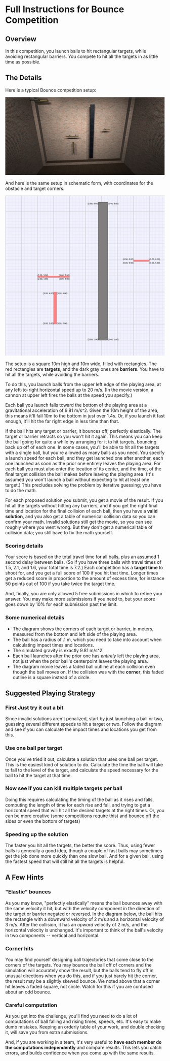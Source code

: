 <link rel="stylesheet" type="text/css" media="all" href="../../CmpDocs.css" />

# Full Instructions for Bounce Competition

## Overview
In this competition, you launch balls to hit rectangular targets, while avoiding
rectangular barriers.  You compete to hit all the targets in as little time as 
possible.

## The Details
Here is a typical Bounce competition setup:

![Bounce 3D Image](./Hints/Example/ProblemMovie.png)

And here is the same setup in schematic form, with coordinates for the obstacle and target corners.

![Bounce Diagram](./Hints/Example/ProblemDiagram.png)

The setup is a square 10m high and 10m wide, filled with rectangles.  The red rectangles are **targets**, and the dark gray ones are **barriers**.  You have to hit all the targets, while avoiding the barriers.

To do this, you launch balls from the upper left edge of the playing area, at any left-to-right horizontal speed up to 20 m/s.  (In the movie version, a cannon at upper left fires the balls at the speed you specify.)

Each ball you launch falls toward the bottom of the playing area at a gravitational acceleration of 9.81 m/s^2.  Given the 10m height of the area, this means it'll fall 10m to the bottom in just over 1.4s.  Or, if you launch it fast enough, it'll hit the far right edge in less time than that.

If the ball hits any target or barrier, it bounces off, perfectly elastically.  The target or barrier retracts so you won't hit it again.  This means you can keep the ball going for quite a while by arranging for it to hit targets, bouncing back up off of each one.  In some cases, you'll be able to hit all the targets with a single ball, but you're allowed as many balls as you need.  You specify a launch speed for each ball, and they get launched one after another, each one launched as soon as the prior one entirely leaves the playing area.  For each ball you must also enter the location of its center, and the time, of the final target collision the ball makes before leaving the playing area.  (It's assumed you won't launch a ball without expecting to hit at least one target.)  This precludes solving the problem by iterative guessing; you have to do the math.

For each proposed solution you submit, you get a movie of the result.  If you hit all the targets without hitting any barriers, and if you get the right final time and location for the final collision of each ball, then you have a **valid solution**, and you also get a table of numerical collision data so you can confirm your math.  Invalid solutions still get the movie, so you can see roughly where you went wrong.  But they don't get a numerical table of collision data; you still have to fix the math yourself.

### Scoring details
Your score is based on the total travel time for all balls, plus an assumed 1 second delay between balls.  (So if you have three balls with travel times of 1.5, 2.1, and 1.6, your total time is 7.2.)  Each competition has a **target time** to shoot for, and you get a full score of 100 if you hit that time.  Longer times get a reduced score in proportion to the amount of excess time, for instance 50 points out of 100 if you take twice the target time.

And, finally, you are only allowed 5 free submissions in which to refine your answer.  You may make more submissions if you need to, but your score goes down by 10% for each submission past the limit.

### Some numerical details
 * The diagram shows the corners of each target or barrier, in meters, measured from the bottom and left side of the playing area.  
  * The ball has a radius of .1 m, which you need to take into account when calculating impact times and locations.  
   * The simulated gravity is exactly 9.81 m/s^2.  
   * Each ball launches after the prior one has *entirely* left the playing area, not just when the prior ball's centerpoint leaves the playing area.
   * The diagram movie leaves a faded ball outline at each collision even though the ball moves on.  If the collision was with the **corner**, this faded outline is a square instead of a circle.

## Suggested Playing Strategy

### First Just try it out a bit
Since invalid solutions aren't penalized, start by just launching a ball or two, guessing several different speeds to hit a target or two.  Follow the diagram and see if you can calculate the impact times and locations you get from this.

### Use one ball per target
Once you've tried it out, calculate a solution that uses one ball per target.  This is the easiest kind of solution to do.  Calculate the time the ball will take to fall to the level of the target, and calculate the speed necessary for the ball to hit the target at that time.

### Now see if you can kill multiple targets per ball
Doing this requires calculating the timing of the ball as it rises and falls, computing the length of time for each rise and fall, and trying to get a horizontal speed that will hit all the desired targets at the right times.  Or, you can be more creative (some competitions require this) and bounce off the sides or even the bottom of targets)

### Speeding up the solution
The faster you hit all the targets, the better the score.  Thus, using fewer balls is generally a good idea, though a couple of fast balls may sometimes get the job done more quickly than one slow ball.  And for a given ball, using the fastest speed that will still hit all the targets is helpful.

## A Few Hints

### "Elastic" bounces
As you may know, "perfectly elastically" means the ball bounces away with the same velocity it hit, but with the velocity component in the direction of the target or barrier negated or reversed.  In the diagram below, the ball hits the rectangle with a downward velocity of 2 m/s and a horizontal velocity of 3 m/s.  After the collision, it has an *upward* velocity of 2 m/s, and the horizontal velocity is unchanged.  It's important to think of the ball's velocity in two components -- vertical and horizontal.

### Corner hits
You may find yourself designing ball trajectories that come close to the corners of the targets.  You may bounce the ball off of corners and the simulation will accurately show the result, but the balls tend to fly off in unusual directions when you do this, and if you just barely hit the corner, the result may be a slightly skewed bounce.  We noted above that a corner hit leaves a faded square, not circle.  Watch for this if you are confused about an odd bounce.

### Careful computation
As you get into the challenge, you'll find you need to do a lot of computations of ball falling and rising times, speeds, etc.  It's easy to make dumb mistakes.  Keeping an orderly table of your work, and double checking it, will save you from extra submissions.

And, if you are working in a team, it's very useful to **have each member do the computations independently** and compare results.  This lets you catch errors, and builds confidence when you come up with the same results.

